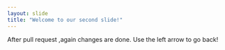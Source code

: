 ```yaml
---
layout: slide
title: "Welcome to our second slide!"
---
```

After pull request ,again changes are done.
Use the left arrow to go back!
